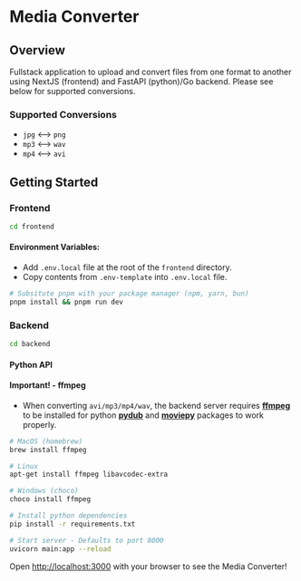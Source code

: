 # Media Converter

## Overview

Fullstack application to upload and convert files from one format to another using NextJS (frontend) and FastAPI (python)/Go backend. Please see below for supported conversions.

### Supported Conversions

- `jpg` <--> `png`
- `mp3` <--> `wav`
- `mp4` <--> `avi`

## Getting Started

### Frontend

```bash
cd frontend
```

#### Environment Variables:

- Add `.env.local` file at the root of the `frontend` directory.
- Copy contents from `.env-template` into `.env.local` file.

```bash
# Subsitute pnpm with your package manager (npm, yarn, bun)
pnpm install && pnpm run dev
```

### Backend

```bash
cd backend
```

#### Python API

#### Important! - ffmpeg

- When converting `avi/mp3/mp4/wav`, the backend server requires **[ffmpeg](https://github.com/jiaaro/pydub#getting-ffmpeg-set-up)** to be installed for python **[pydub](https://pydub.com/)** and **[moviepy](https://zulko.github.io/moviepy/)** packages to work properly.

```bash
# MacOS (homebrew)
brew install ffmpeg

# Linux
apt-get install ffmpeg libavcodec-extra

# Windows (choco)
choco install ffmpeg
```

```bash
# Install python dependencies
pip install -r requirements.txt

# Start server - Defaults to port 8000
uvicorn main:app --reload
```

Open [http://localhost:3000](http://localhost:3000) with your browser to see the Media Converter!
